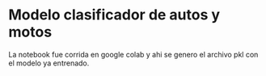 # Modelo clasificador de autos y motos
La notebook fue corrida en google colab y ahi se genero el archivo pkl con el modelo ya entrenado.

